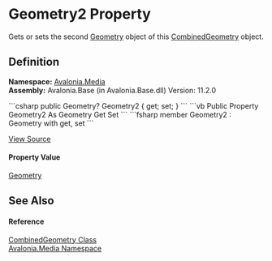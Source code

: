 # Geometry2 Property


Gets or sets the second <a href="T_Avalonia_Media_Geometry">Geometry</a> object of this <a href="T_Avalonia_Media_CombinedGeometry">CombinedGeometry</a> object.



## Definition
**Namespace:** <a href="N_Avalonia_Media">Avalonia.Media</a>  
**Assembly:** Avalonia.Base (in Avalonia.Base.dll) Version: 11.2.0

<Tabs groupId="api-code-preview">
<TabItem value="csharp" label="C#">
```csharp
public Geometry? Geometry2 { get; set; }
```
</TabItem>
<TabItem value="vb" label="VB">
```vb
Public Property Geometry2 As Geometry
	Get
	Set
```
</TabItem>
<TabItem value="fsharp" label="F#">
```fsharp
member Geometry2 : Geometry with get, set
```
</TabItem>
</Tabs>



<a href="https://github.com/AvaloniaUI/Avalonia/tree/master/src/Avalonia.Base/CombinedGeometry.cs#L128" title="View the source code">View Source</a>



#### Property Value
<a href="T_Avalonia_Media_Geometry">Geometry</a>

## See Also


#### Reference
<a href="T_Avalonia_Media_CombinedGeometry">CombinedGeometry Class</a>  
<a href="N_Avalonia_Media">Avalonia.Media Namespace</a>  

